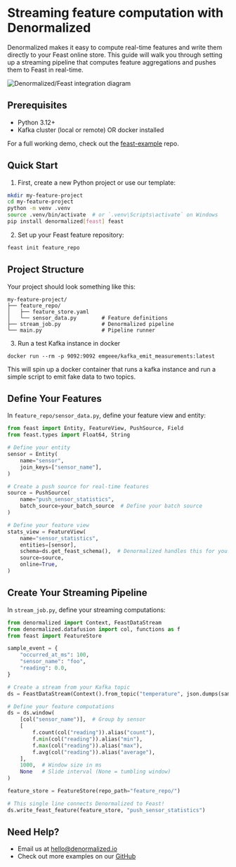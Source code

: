 # Streaming feature computation with Denormalized

Denormalized makes it easy to compute real-time features and write them directly to your Feast online store. This guide will walk you through setting up a streaming pipeline that computes feature aggregations and pushes them to Feast in real-time.

![Denormalized/Feast integration diagram](../assets/feast-denormalized.png)

## Prerequisites

- Python 3.12+
- Kafka cluster (local or remote) OR docker installed

For a full working demo, check out the [feast-example](https://github.com/probably-nothing-labs/feast-example) repo.

## Quick Start

1. First, create a new Python project or use our template:
```bash
mkdir my-feature-project
cd my-feature-project
python -m venv .venv
source .venv/bin/activate  # or `.venv\Scripts\activate` on Windows
pip install denormalized[feast] feast
```

2. Set up your Feast feature repository:
```bash
feast init feature_repo
```

## Project Structure

Your project should look something like this:
```
my-feature-project/
├── feature_repo/
│   ├── feature_store.yaml
│   └── sensor_data.py        # Feature definitions
├── stream_job.py             # Denormalized pipeline
└── main.py                   # Pipeline runner
```

3. Run a test Kafka instance in docker

`docker run --rm -p 9092:9092 emgeee/kafka_emit_measurements:latest`

This will spin up a docker container that runs a kafka instance and run a simple script to emit fake data to two topics.


## Define Your Features

In `feature_repo/sensor_data.py`, define your feature view and entity:

```python
from feast import Entity, FeatureView, PushSource, Field
from feast.types import Float64, String

# Define your entity
sensor = Entity(
    name="sensor",
    join_keys=["sensor_name"],
)

# Create a push source for real-time features
source = PushSource(
    name="push_sensor_statistics",
    batch_source=your_batch_source  # Define your batch source
)

# Define your feature view
stats_view = FeatureView(
    name="sensor_statistics",
    entities=[sensor],
    schema=ds.get_feast_schema(),  # Denormalized handles this for you!
    source=source,
    online=True,
)
```

## Create Your Streaming Pipeline

In `stream_job.py`, define your streaming computations:

```python
from denormalized import Context, FeastDataStream
from denormalized.datafusion import col, functions as f
from feast import FeatureStore

sample_event = {
    "occurred_at_ms": 100,
    "sensor_name": "foo",
    "reading": 0.0,
}

# Create a stream from your Kafka topic
ds = FeastDataStream(Context().from_topic("temperature", json.dumps(sample_event), "localhost:9092", "occurred_at_ms"))

# Define your feature computations
ds = ds.window(
    [col("sensor_name")],  # Group by sensor
    [
        f.count(col("reading")).alias("count"),
        f.min(col("reading")).alias("min"),
        f.max(col("reading")).alias("max"),
        f.avg(col("reading")).alias("average"),
    ],
    1000,  # Window size in ms
    None   # Slide interval (None = tumbling window)
)

feature_store = FeatureStore(repo_path="feature_repo/")

# This single line connects Denormalized to Feast!
ds.write_feast_feature(feature_store, "push_sensor_statistics")
```



## Need Help?

- Email us at hello@denormalized.io
- Check out more examples on our [GitHub](https://github.com/probably-nothing-labs/denormalized/tree/main/py-denormalized/python/examples)
